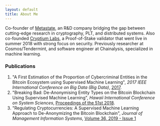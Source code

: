 ```yaml
---
layout: default
title: About Me
---
```


Co-founder of [Metastate](http://metastate.dev), an R&D company bridging the gap between cutting-edge research in cryptography, PLT, and distributed systems. Also co-founded [Cryptium Labs](https://cryptium.ch), a Proof-of-Stake validator that went live in summer 2018 with strong focus on security. Previously researcher at Cosmos/Tendermint, and software engineer at Chainalysis, specialized in machine learning.

### Publications

1. "A First Estimation of the Proportion of Cybercriminal Entities in the Bitcoin Ecosystem using Supervised Machine Learning", _2017 IEEE International Conference on Big Data (Big Data)_, [2017](https://ieeexplore.ieee.org/abstract/document/8258365/).
2. "Breaking Bad: De-Anonymising Entity Types on the Bitcoin Blockchain Using Supervised Machine Learning", _Hawaii International Conference on System Sciences_, [Proceedings of the 51st 2018](https://scholarspace.manoa.hawaii.edu/bitstream/10125/50331/1/paper0444.pdf).
3. "Regulating Cryptocurrencies: A Supervised Machine Learning Approach to De-Anonymizing the Bitcoin Blockchain", _Journal of Management Information Systems_, [Volume 36, 2019 - Issue 1](https://www.tandfonline.com/doi/abs/10.1080/07421222.2018.1550550)